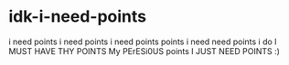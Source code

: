 # idk-i-need-points
i need points
i need points
i need points
points i need
need points i do
I MUST HAVE THY POINTS
My PErESi0US points
I JUST NEED POINTS :)
